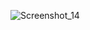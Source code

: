 ![Screenshot_14](https://user-images.githubusercontent.com/75744222/197410249-b5134ce5-1572-4a23-a725-98884a0cacb5.png)
